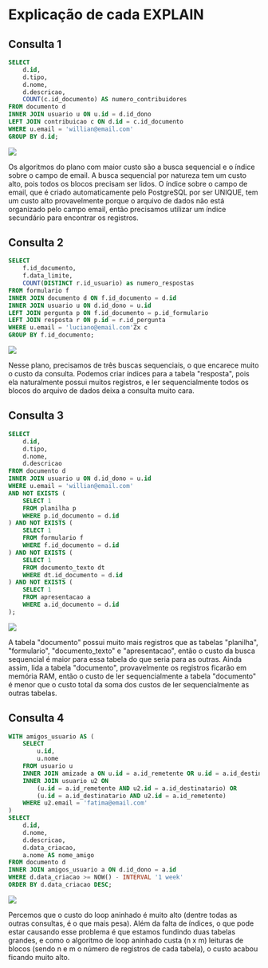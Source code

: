 # Explicação de cada EXPLAIN

## Consulta 1

```sql
SELECT
    d.id,
    d.tipo,
    d.nome,
    d.descricao,
    COUNT(c.id_documento) AS numero_contribuidores
FROM documento d
INNER JOIN usuario u ON u.id = d.id_dono
LEFT JOIN contribuicao c ON d.id = c.id_documento
WHERE u.email = 'willian@email.com'
GROUP BY d.id;
```

![](https://github.com/willpinha/willpinha/assets/86596621/9168ce47-ead6-412f-9189-65227b637e6a)

Os algoritmos do plano com maior custo são a busca sequencial e o índice sobre o
campo de email. A busca sequencial por natureza tem um custo alto, pois todos os
blocos precisam ser lidos. O índice sobre o campo de email, que é criado
automaticamente pelo PostgreSQL por ser UNIQUE, tem um custo alto provavelmente
porque o arquivo de dados não está organizado pelo campo email, então precisamos
utilizar um índice secundário para encontrar os registros.

## Consulta 2

```sql
SELECT
    f.id_documento,
    f.data_limite,
    COUNT(DISTINCT r.id_usuario) as numero_respostas
FROM formulario f
INNER JOIN documento d ON f.id_documento = d.id
INNER JOIN usuario u ON d.id_dono = u.id
LEFT JOIN pergunta p ON f.id_documento = p.id_formulario
LEFT JOIN resposta r ON p.id = r.id_pergunta
WHERE u.email = 'luciano@email.com'Zx c
GROUP BY f.id_documento;
```

![](https://github.com/willpinha/willpinha/assets/86596621/d717f114-53df-4b70-aa1a-2d5125745688)

Nesse plano, precisamos de três buscas sequenciais, o que encarece muito o custo
da consulta. Podemos criar índices para a tabela "resposta", pois ela
naturalmente possui muitos registros, e ler sequencialmente todos os blocos do
arquivo de dados deixa a consulta muito cara.

## Consulta 3

```sql
SELECT
    d.id,
    d.tipo,
    d.nome,
    d.descricao
FROM documento d
INNER JOIN usuario u ON d.id_dono = u.id
WHERE u.email = 'willian@email.com'
AND NOT EXISTS (
    SELECT 1
    FROM planilha p
    WHERE p.id_documento = d.id
) AND NOT EXISTS (
    SELECT 1
    FROM formulario f
    WHERE f.id_documento = d.id
) AND NOT EXISTS (
    SELECT 1
    FROM documento_texto dt
    WHERE dt.id_documento = d.id
) AND NOT EXISTS (
    SELECT 1
    FROM apresentacao a
    WHERE a.id_documento = d.id
);
```

![](https://github.com/willpinha/willpinha/assets/86596621/31af1632-e9cf-4767-a218-f6317e828188)

A tabela "documento" possui muito mais registros que as tabelas "planilha",
"formulario", "documento_texto" e "apresentacao", então o custo da busca
sequencial é maior para essa tabela do que seria para as outras. Ainda assim,
lida a tabela "documento", provavelmente os registros ficarão em memória RAM,
então o custo de ler sequencialmente a tabela "documento" é menor que o custo
total da soma dos custos de ler sequencialmente as outras tabelas.

## Consulta 4

```sql
WITH amigos_usuario AS (
    SELECT
        u.id,
        u.nome
    FROM usuario u
    INNER JOIN amizade a ON u.id = a.id_remetente OR u.id = a.id_destinatario
    INNER JOIN usuario u2 ON
        (u.id = a.id_remetente AND u2.id = a.id_destinatario) OR
        (u.id = a.id_destinatario AND u2.id = a.id_remetente)
    WHERE u2.email = 'fatima@email.com'
)
SELECT
    d.id,
    d.nome,
    d.descricao,
    d.data_criacao,
    a.nome AS nome_amigo
FROM documento d
INNER JOIN amigos_usuario a ON d.id_dono = a.id
WHERE d.data_criacao >= NOW() - INTERVAL '1 week'
ORDER BY d.data_criacao DESC;
```

![](https://github.com/willpinha/willpinha/assets/86596621/5022517d-dfda-4333-8f48-ae31716316a5)

Percemos que o custo do loop aninhado é muito alto (dentre todas as outras
consultas, é o que mais pesa). Além da falta de índices, o que pode estar
causando esse problema é que estamos fundindo duas tabelas grandes, e como o
algoritmo de loop aninhado custa (n x m) leituras de blocos (sendo n e m o
número de registros de cada tabela), o custo acabou ficando muito alto.
